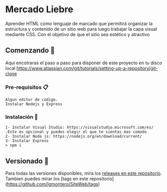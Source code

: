 # Mercado Liebre

Aprender HTML como lenguaje de marcado que permitirá organizar la estructura y contenido de un sitio web para luego trabajar la capa visual mediante CSS. Con el objetivo de que el sitio sea estético y atractivo

## Comenzando 🚀
Aqui encotraras el paso a paso para disponer de este proyecto en tu disco local
https://www.atlassian.com/git/tutorials/setting-up-a-repository/git-clone

### Pre-requisitos 📋

```
Algun editor de codigo.
Instalar Nodejs y Express
```

### Instalación 🔧

```
1- Instalar Visual Studio: https://visualstudio.microsoft.com/es/ .Este es opcional y puedes elegir el que te sientas mas comodo
2- Instalar Node js: https://nodejs.org/en/download/current/
3- Instalar Express
> npm i 
```

## Versionado 📌

Para todas las versiones disponibles, mira los [releases en este repositorio](https://github.com/lgmontero/SiteWeb/releases/).
Tambien puedes mirar los [tags en este repositorio] (https://github.com/lgmontero/SiteWeb/tags)






